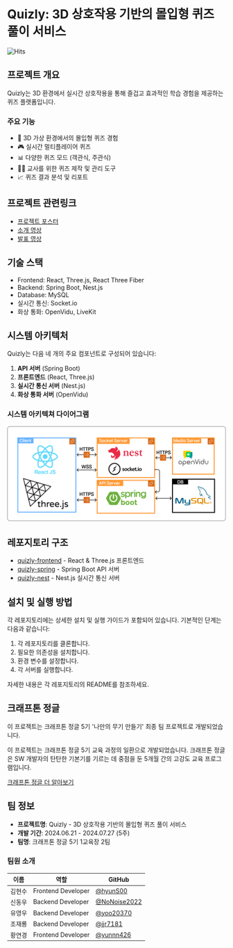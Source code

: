 # Quizly: 3D 상호작용 기반의 몰입형 퀴즈 풀이 서비스

<!-- <img src="path/to/quizly_logo.png" alt="Quizly Logo" width="200"/> -->
![Hits](https://hits.seeyoufarm.com/api/count/incr/badge.svg?url=https://github.com/Quizly-Project&count_bg=%2379C83D&title_bg=%23555555&icon=&icon_color=%23E7E7E7&title=hits&edge_flat=false)

## 프로젝트 개요

Quizly는 3D 환경에서 실시간 상호작용을 통해 즐겁고 효과적인 학습 경험을 제공하는 퀴즈 플랫폼입니다.

### 주요 기능

- 🌟 3D 가상 환경에서의 몰입형 퀴즈 경험
- 🎮 실시간 멀티플레이어 퀴즈
- 📊 다양한 퀴즈 모드 (객관식, 주관식)
- 👨‍🏫 교사를 위한 퀴즈 제작 및 관리 도구
- 📈 퀴즈 결과 분석 및 리포트

## 프로젝트 관련링크

- [프로젝트 포스터](https://github.com/user-attachments/assets/9bbd55f1-7050-46e6-9888-81714e33975f)
- [소개 영상](https://youtu.be/sUz-6YQ4_yQ)
- [발표 영상](https://youtu.be/vFkri4LvJX4)

## 기술 스택

- Frontend: React, Three.js, React Three Fiber
- Backend: Spring Boot, Nest.js
- Database: MySQL
- 실시간 통신: Socket.io
- 화상 통화: OpenVidu, LiveKit

## 시스템 아키텍처

Quizly는 다음 네 개의 주요 컴포넌트로 구성되어 있습니다:

1. **API 서버** (Spring Boot)
2. **프론트엔드** (React, Three.js)
3. **실시간 통신 서버** (Nest.js)
4. **화상 통화 서버** (OpenVidu)

### 시스템 아키텍쳐 다이어그램

<img src="./img/아키텍쳐.png" alt="Quizly 아키텍쳐"/>

## 레포지토리 구조

- [quizly-frontend](https://github.com/Quizly-Project/quizly-frontend) - React & Three.js 프론트엔드
- [quizly-spring](https://github.com/Quizly-Project/quizly-Spring) - Spring Boot API 서버
- [quizly-nest](https://github.com/Quizly-Project/quizly-Nest) - Nest.js 실시간 통신 서버
<!-- - [quizly-openvidu](https://github.com/Quizly-Project/quizly-multiCam) - OpenVidu 기반 화상 통화 서버 -->

## 설치 및 실행 방법

각 레포지토리에는 상세한 설치 및 실행 가이드가 포함되어 있습니다. 기본적인 단계는 다음과 같습니다:

1. 각 레포지토리를 클론합니다.
2. 필요한 의존성을 설치합니다.
3. 환경 변수를 설정합니다.
4. 각 서버를 실행합니다.

자세한 내용은 각 레포지토리의 README를 참조하세요.

## 크래프톤 정글

이 프로젝트는 크래프톤 정글 5기 '나만의 무기 만들기' 최종 팀 프로젝트로 개발되었습니다.

이 프로젝트는 크래프톤 정글 5기 교육 과정의 일환으로 개발되었습니다. 크래프톤 정글은 SW 개발자의 탄탄한 기본기를 기르는 데 중점을 둔 5개월 간의 고강도 교육 프로그램입니다.

[크래프톤 정글 더 알아보기](https://jungle.krafton.com)

## 팀 정보

- **프로젝트명**: Quizly - 3D 상호작용 기반의 몰입형 퀴즈 풀이 서비스
- **개발 기간**: 2024.06.21 - 2024.07.27 (5주)
- **팀명**: 크래프톤 정글 5기 1교육장 2팀

### 팀원 소개

| 이름   | 역할               | GitHub                                         |
| ------ | ------------------ | ---------------------------------------------- |
| 김현수 | Frontend Developer | [@hyunS00](https://github.com/hyunS00)         |
| 신동우 | Backend Developer  | [@NoNoise2022](https://github.com/NoNoise2022) |
| 유영우 | Backend Developer  | [@yoo20370](https://github.com/yoo20370)       |
| 조재룡 | Backend Developer  | [@jjr7181](https://github.com/jjr7181)         |
| 황연경 | Frontend Developer | [@yunnn426](https://github.com/yunnn426)       |
